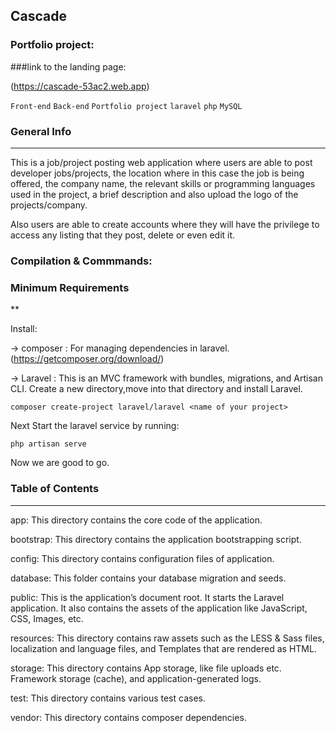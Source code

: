 ## Cascade
 
### Portfolio project:

###link to the landing page:

(https://cascade-53ac2.web.app)


`Front-end` `Back-end` `Portfolio project` `laravel` `php` `MySQL`

### General Info
***

This is a job/project posting web application where users are able to post developer jobs/projects, the location where in this case the job is being offered, the company name, the relevant skills or programming languages used in the project, a brief description and also upload the logo of the projects/company.

Also users are able to create accounts where they will have the privilege to access any listing that they post, delete or even edit it.

### Compilation & Commmands:

### Minimum Requirements
**

Install:

→ composer : For managing dependencies in laravel. (https://getcomposer.org/download/)

→ Laravel : This is an MVC framework with bundles, migrations, and Artisan CLI.
	        Create a new directory,move into that directory and install Laravel.

``composer create-project laravel/laravel <name of your project>``

Next Start the laravel service by running:

``php artisan serve``

Now we are good to go.

### Table of Contents
***

app: 		This directory contains the core code of the application.

bootstrap: 	This directory contains the application bootstrapping script.

config: 	This directory contains configuration files of application.

database: 	This folder contains your database migration and seeds.

public: 	This is the application’s document root. It starts the Laravel application.
		It also contains the assets of the application like JavaScript, CSS, Images, etc.

resources: 	This directory contains raw assets such as the LESS & Sass files,
		localization and language files, and Templates that are rendered as HTML.

storage: 	This directory contains App storage, like file uploads etc. Framework
		storage (cache), and application-generated logs.

test: 		This directory contains various test cases.

vendor: 	This directory contains composer dependencies.

